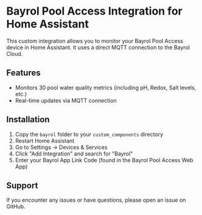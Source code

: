 # Bayrol Pool Access Integration for Home Assistant

This custom integration allows you to monitor your Bayrol Pool Access device in Home Assistant. It uses a direct MQTT connection to the Bayrol Cloud.

## Features

- Monitors 30 pool water quality metrics (including pH, Redox, Salt levels, etc.)
- Real-time updates via MQTT connection

## Installation

1. Copy the `bayrol` folder to your `custom_components` directory
2. Restart Home Assistant
3. Go to Settings -> Devices & Services
4. Click "Add Integration" and search for "Bayrol"
5. Enter your Bayrol App Link Code (found in the Bayrol Pool Access Web App)

## Support

If you encounter any issues or have questions, please open an issue on GitHub.
